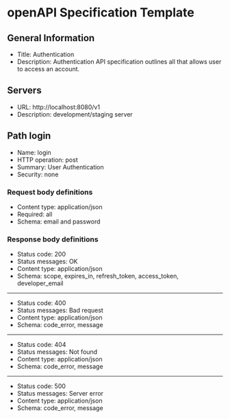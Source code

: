 # openAPI Specification Template

## General Information

- Title: Authentication
- Description: Authentication API specification outlines all that allows
  user to access an account.

## Servers

- URL: http://localhost:8080/v1
- Description: development/staging server

<!-- ## Security -->
<!-- No security in this layer? -->
<!-- - Type: http
- Name: BearerAuth
- Schema: bearer
- bearerFormat: JWT -->

<!-- Define Paths -->

<!-- Start Retrieve all -->

## Path login
<!-- Defines the path to login to the app -->
- Name: login
- HTTP operation: post
- Summary: User Authentication
- Security: none

### Request body definitions

- Content type: application/json
- Required: all
- Schema: email and password

### Response body definitions

- Status code: 200
- Status messages: OK
- Content type: application/json
- Schema: scope, expires_in, refresh_token, access_token, developer_email

<!-- note on schema: note that one of the parameters, 'progress' is
  parametrized. // this gives us link to individual progress account -->

---

- Status code: 400
- Status messages: Bad request
- Content type: application/json
- Schema: code_error, message

---

- Status code: 404
- Status messages: Not found
- Content type: application/json
- Schema: code_error, message

---

- Status code: 500
- Status messages: Server error
- Content type: application/json
- Schema: code_error, message
<!-- End login -->
